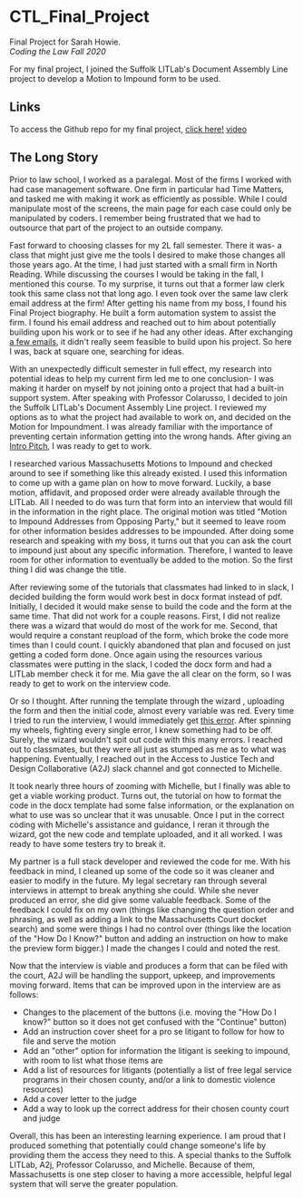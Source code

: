 # CTL_Final_Project
Final Project for Sarah Howie.  
  *Coding the Law Fall 2020*

For my final project, I joined the Suffolk LITLab's Document Assembly Line project to develop a Motion to Impound form to be used.

## Links
To access the Github repo for my final project, [click here!](https://github.com/SuffolkLITLab/docassemble-MtntoImpound)
[video](https://share.vidyard.com/watch/SSgzoD38KQN4dZTEjN5z5A?)

## The Long Story
Prior to law school, I worked as a paralegal. Most of the firms I worked with had case management software. One firm in particular had Time Matters, and tasked me with making it work as efficiently as possible. While I could manipulate most of the screens, the main page for each case could only be manipulated by coders. I remember being frustrated that we had to outsource that part of the project to an outside company. 

Fast forward to choosing classes for my 2L fall semester. There it was- a class that might just give me the tools I desired to make those changes all those years ago. At the time, I had just started with a small firm in North Reading. While discussing the courses I would be taking in the fall, I mentioned this course. To my surprise, it turns out that a former law clerk took this same class not that long ago. I even took over the same law clerk email address at the firm! After getting his name from my boss, I found his Final Project biography. He built a form automation system to assist the firm. I found his email address and reached out to him about potentially building upon his work or to see if he had any other ideas. After exchanging [a few emails](https://github.com/showie56/CTL_Final_Project/blob/main/Emails%20with%20former%20student_Redacted.pdf), it didn't really seem feasible to build upon his project. So here I was, back at square one, searching for ideas.

With an unexpectedly difficult semester in full effect, my research into potential ideas to help my current firm led me to one conclusion- I was making it harder on myself by not joining onto a project that had a built-in support system.  After speaking with Professor Colarusso, I decided to join the Suffolk LITLab's Document Assembly Line project. I reviewed my options as to what the project had available to work on, and decided on the Motion for Impoundment. I was already familiar with the importance of preventing certain information getting into the wrong hands. After giving an [Intro Pitch](https://github.com/showie56/CTL_Final_Project/blob/main/Intro%20Pitch.pptx), I was ready to get to work. 

I researched various Massachusetts Motions to Impound and checked around to see if something like this already existed. I used this information to come up with a game plan on how to move forward. Luckily, a base motion, affidavit, and proposed order were already available through the LITLab. All I needed to do was turn that form into an interview that would fill in the information in the right place. The original motion was titled "Motion to Impound Addresses from Opposing Party," but it seemed to leave room for other information besides addresses to be impounded. After doing some research and speaking with my boss, it turns out that you can ask the court to impound just about any specific information. Therefore, I wanted to leave room for other information to eventually be added to the motion. So the first thing I did was change the title. 

After reviewing some of the tutorials that classmates had linked to in slack, I decided building the form would work best in docx format instead of pdf. Initially, I decided it would make sense to build the code and the form at the same time. That did not work for a couple reasons. First, I did not realize there was a wizard that would do most of the work for me. Second, that would require a constant reupload of the form, which broke the code more times than I could count. I quickly abandoned that plan and focused on just getting a coded form done. Once again using the resources various classmates were putting in the slack, I coded the docx form and had a LITLab member check it for me. Mia gave the all clear on the form, so I was ready to get to work on the interview code.

Or so I thought. After running the template through the wizard , uploading the form and then the initial code, almost every variable was red. Every time I tried to run the interview, I would immediately get [this error](https://github.com/showie56/CTL_Final_Project/blob/main/Screen%20Shot%202020-11-23%20at%203.40.38%20PM.png). After spinning my wheels, fighting every single error, I knew something had to be off. Surely, the wizard wouldn't spit out code with this many errors. I reached out to classmates, but they were all just as stumped as me as to what was happening. Eventually, I reached out in the Access to Justice Tech and Design Collaborative (A2J) slack channel and got connected to Michelle.

It took nearly three hours of zooming with Michelle, but I finally was able to get a viable working product. Turns out, the tutorial on how to format the code in the docx template had some false information, or the explanation on what to use was so unclear that it was unusable. Once  I put in the correct coding with Michelle's assistance and guidance, I reran it through the wizard, got the new code and template uploaded, and it all worked. I was ready to have some testers try to break it. 

My partner is a full stack developer and reviewed the code for me. With his feedback in mind, I cleaned up some of the code so it was cleaner and easier to modify in the future. My legal secretary ran through several interviews in attempt to break anything she could. While she never produced an error, she did give some valuable feedback. Some of the feedback I could fix on my own (things like changing the question order and phrasing, as well as adding a link to the Massachusetts Court docket search) and some were things I had no control over (things like the location of the "How Do I Know?" button and adding an instruction on how to make the preview form bigger.) I made the changes I could and noted the rest. 

Now that the interview is viable and produces a form that can be filed with the court, A2J will be handling the support, upkeep, and improvements moving forward. Items that can be improved upon in the interview are as follows:
* Changes to the placement of the buttons (i.e. moving the "How Do I know?" button so it does not get confused with the "Continue" button)
* Add an instruction cover sheet for a pro se litigant to follow for how to file and serve the motion
* Add an "other" option for information the litigant is seeking to impound, with room to list what those items are
* Add a list of resources for litigants (potentially a list of free legal service programs in their chosen county, and/or a link to domestic violence resources)
* Add a cover letter to the judge
* Add a way to look up the correct address for their chosen county court and judge

Overall, this has been an interesting learning experience. I am proud that I produced something that potentially could change someone's life by providing them the access they need to this. A special thanks to the Suffolk LITLab, A2j, Professor Colarusso, and Michelle. Because of them, Massachusetts is one step closer to having a more accessible, helpful legal system that will serve the greater population.


